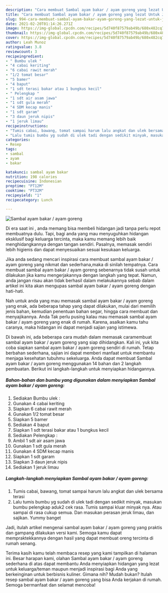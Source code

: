 ```yaml
---
description: "Cara membuat Sambal ayam bakar / ayam goreng yang lezat Untuk Jualan"
title: "Cara membuat Sambal ayam bakar / ayam goreng yang lezat Untuk Jualan"
slug: 994-cara-membuat-sambal-ayam-bakar-ayam-goreng-yang-lezat-untuk-jualan
date: 2021-02-20T01:14:26.271Z
image: https://img-global.cpcdn.com/recipes/5d740f87579ab49b/680x482cq70/sambal-ayam-bakar-ayam-goreng-foto-resep-utama.jpg
thumbnail: https://img-global.cpcdn.com/recipes/5d740f87579ab49b/680x482cq70/sambal-ayam-bakar-ayam-goreng-foto-resep-utama.jpg
cover: https://img-global.cpcdn.com/recipes/5d740f87579ab49b/680x482cq70/sambal-ayam-bakar-ayam-goreng-foto-resep-utama.jpg
author: Leah Munoz
ratingvalue: 3.8
reviewcount: 3
recipeingredient:
- " Bumbu ulek "
- "4 cabai keriting"
- "6 cabai rawit merah"
- "1/2 tomat besar"
- "5 bamer"
- "4 baput"
- "1 sdt terasi bakar atau 1 bungkus kecil"
- " Pelengkap "
- "1 sdt air asam jawa"
- "1 sdt gula merah"
- "4 SDM kecap manis"
- "1 sdt garam"
- "3 daun jeruk nipis"
- "1 jeruk limau"
recipeinstructions:
- "Tumis cabai, bawang, tomat sampai harum lalu angkat dan ulek bersama terasi"
- "Lalu tumis bumbu yg sudah di ulek tadi dengan sedikit minyak, masukan bumbu pelengkap aduk2 cek rasa. Tumis sampai kluar minyak nya. Atau sampai di rasa cukup semua. Dan masukan perasan jeruk limau, dan sajikan. Yummy banget"
categories:
- Resep
tags:
- sambal
- ayam
- bakar

katakunci: sambal ayam bakar 
nutrition: 198 calories
recipecuisine: Indonesian
preptime: "PT12M"
cooktime: "PT32M"
recipeyield: "1"
recipecategory: Lunch

---
```



![Sambal ayam bakar / ayam goreng](https://img-global.cpcdn.com/recipes/5d740f87579ab49b/680x482cq70/sambal-ayam-bakar-ayam-goreng-foto-resep-utama.jpg)

Di era  saat ini , anda memang bisa membeli hidangan jadi tanpa perlu repot membuatnya dulu. Tapi, bagi anda yang mau menyuguhkan hidangan eksklusif bagi keluarga tercinta, maka kamu memang lebih baik menghidangkannya dengan tangan sendiri. Pasalnya, memasak sendiri lebih higienis dan dapat menyesuaikan sesuai kesukaan keluarga.

Jika anda sedang mencari inspirasi cara membuat sambal ayam bakar / ayam goreng yang nikmat dan sederhana,maka di sinilah tempatnya. Cara membuat sambal ayam bakar / ayam goreng  sebenarnya tidak susah untuk dilakukan jika kamu mengerjakannya dengan langkah yang tepat. Namun, anda jangan risau akan tidak berhasil dalam melakukannya 
sebab dalam artikel ini kita akan mengupas sambal ayam bakar / ayam goreng dengan hati-hati.  



Nah untuk anda yang mau memasak sambal ayam bakar / ayam goreng yang enak, ada beberapa tahap yang dapat dilakukan, mulai dari memilih jenis bahan, kemudian penentuan bahan segar, hingga cara membuat dan menyajikannya. Anda Tak perlu pusing kalau mau memasak sambal ayam bakar / ayam goreng yang enak di rumah. Karena, asalkan kamu  tahu caranya, maka hidangan ini dapat menjadi sajian yang istimewa.

Di bawah ini, ada beberapa cara mudah dalam memasak caramembuat sambal ayam bakar / ayam goreng yang siap dihidangkan. Kali ini, yuk kita coba siapkan sambal ayam bakar / ayam goreng sendiri di rumah. Tetap berbahan sederhana, sajian ini dapat memberi manfaat untuk membantu menjaga kesehatan tubuhmu sekeluarga. Anda dapat membuat Sambal ayam bakar / ayam goreng menggunakan 14 bahan dan 2 langkah pembuatan. Berikut ini langkah-langkah untuk menyiapkan hidangannya.

<!--inarticleads1-->

##### Bahan-bahan dan bumbu yang digunakan dalam menyiapkan Sambal ayam bakar / ayam goreng:

1. Sediakan  Bumbu ulek :
1. Gunakan 4 cabai keriting
1. Siapkan 6 cabai rawit merah
1. Gunakan 1/2 tomat besar
1. Siapkan 5 bamer
1. Sediakan 4 baput
1. Siapkan 1 sdt terasi bakar atau 1 bungkus kecil
1. Sediakan  Pelengkap :
1. Ambil 1 sdt air asam jawa
1. Gunakan 1 sdt gula merah
1. Gunakan 4 SDM kecap manis
1. Siapkan 1 sdt garam
1. Siapkan 3 daun jeruk nipis
1. Sediakan 1 jeruk limau




<!--inarticleads2-->

##### Langkah-langkah menyiapkan Sambal ayam bakar / ayam goreng:

1. Tumis cabai, bawang, tomat sampai harum lalu angkat dan ulek bersama terasi
1. Lalu tumis bumbu yg sudah di ulek tadi dengan sedikit minyak, masukan bumbu pelengkap aduk2 cek rasa. Tumis sampai kluar minyak nya. Atau sampai di rasa cukup semua. Dan masukan perasan jeruk limau, dan sajikan. Yummy banget




Jadi, itulah artikel mengenai  sambal ayam bakar / ayam goreng  yang praktis dan gampang dilakukan versi kami. Semoga kamu dapat mempraktekkannya dengan hasil yang dapat membuat oreng tercinta di rumah senang. 

Terima kasih kamu telah membaca resep yang kami tampilkan di halaman ini. Besar harapan kami, olahan  Sambal ayam bakar / ayam goreng sederhana di atas dapat membantu Anda menyiapkan hidangan yang lezat untuk keluarga/teman maupun menjadi inspirasi bagi Anda yang berkeinginan untuk berbisnis kuliner. Gimana nih? Mudah bukan? Itulah resep sambal ayam bakar / ayam goreng yang bisa Anda kerjakan di rumah. Semoga bermanfaat dan selamat mencoba!

